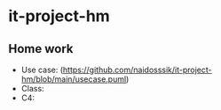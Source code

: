 # it-project-hm

## Home work
- Use case: (https://github.com/naidosssik/it-project-hm/blob/main/usecase.puml)
- Class: 
- C4:
